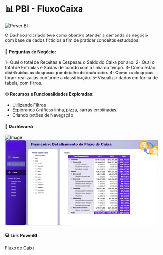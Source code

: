 # 📊 PBI - FluxoCaixa

![Power BI](https://img.shields.io/badge/Power-BI-d6c936?style=for-the-badge&logo=power-bi&logoColor=white)

O Dashboard criado teve como objetivo atender a demanda de negócio com base de dados fictícios a fim de praticar conceitos estudados:

#### 🧪 Perguntas de Negócio:

1- Qual o total de Receitas e Despesas o Saldo do Caixa por ano.
2- Qual o total de Entradas e Saídas de acordo com a linha do tempo.
3- Como estão distribuídas as despesas por detalhe de cada setor.
4- Como as despesas foram realizadas conforme a classificação.
5- Visualizar dados em forma de tabela, com filtros.
    
    
#### ⚙️ Recursos e Funcionalidades Exploradas:

- Utilizando Filtros
- Explorando Gráficos linha, pizza, barras empilhadas.
- Criando botões de Navegação

#### 🧰 Dashboard:

![Image]([Images/dashboard_resumo_fluxocaixa.png](https://github.com/jaquelinesfernandes/PowerBI_Projects/blob/main/PBI_FluxoCaixa/Images/dashboard_resumo_fluxocaixa.png))
![Image](https://github.com/jaquelinesfernandes/PowerBI_Projects/blob/main/PBI_FluxoCaixa/Images/dashboard_detalhemento_fluxocaixa.png)

#### 💻 Link PowerBI
[Fluxo de Caixa](https://app.powerbi.com/view?r=eyJrIjoiN2JkZmIzYmYtMmNhNC00NTg0LTgzODUtMTM4OWM3NDEwZGVkIiwidCI6ImFiOTJiOTY2LTQ0ODktNGMyMi05ZmM2LTE1MzVkYjY1ZDI2ZiJ9)
